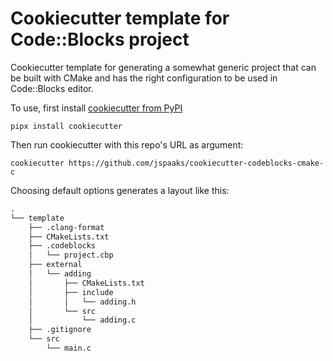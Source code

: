 # Cookiecutter template for Code::Blocks project

Cookiecutter template for generating a somewhat generic project that can be built
with CMake and has the right configuration to be used in Code::Blocks editor.

To use, first install [cookiecutter from PyPI](https://pypi.org/project/cookiecutter/)

```shell
pipx install cookiecutter
```

Then run cookiecutter with this repo's URL as argument:

```shell
cookiecutter https://github.com/jspaaks/cookiecutter-codeblocks-cmake-c
```

Choosing default options generates a layout like this:

```txt
.
└── template
    ├── .clang-format
    ├── CMakeLists.txt
    ├── .codeblocks
    │   └── project.cbp
    ├── external
    │   └── adding
    │       ├── CMakeLists.txt
    │       ├── include
    │       │   └── adding.h
    │       └── src
    │           └── adding.c
    ├── .gitignore
    └── src
        └── main.c
```
